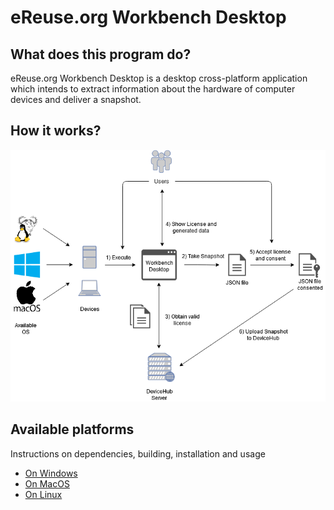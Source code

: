 # eReuse.org Workbench Desktop

## What does this program do?

eReuse.org Workbench Desktop is a desktop cross-platform application which intends to extract information about the hardware of computer devices and deliver a snapshot.

## How it works?

![Workbench Desktop](./diagram/Workbench_Desktop.png)

## Available platforms

Instructions on dependencies, building, installation and usage

- [On Windows](./FOR-WINDOWS.md)
- [On MacOS](./FOR-MACOS.md)
- [On Linux](./FOR-LINUX.md)
